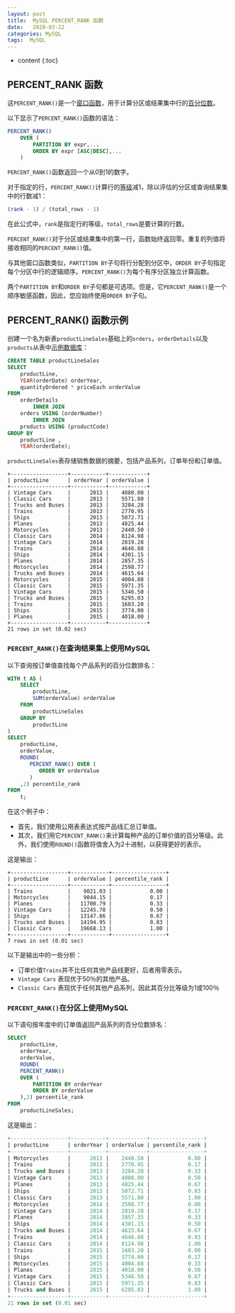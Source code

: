 ```yaml
---
layout: post
title:  MySQL PERCENT_RANK 函数
date:   2020-03-22
categories: MySQL
tags:  MySQL
---
```

* content
{:toc}


## PERCENT_RANK 函数

这`PERCENT_RANK()`是一个[窗口函数](https://www.begtut.com/mysql/mysql-window-functions.html)，用于计算分区或结果集中行的[百分位数](https://en.wikipedia.org/wiki/Percentile_rank)。

以下显示了`PERCENT_RANK()`函数的语法：

```sql
PERCENT_RANK()
    OVER (
        PARTITION BY expr,...
        ORDER BY expr [ASC|DESC],...
    ) 
```

`PERCENT_RANK()`函数返回一个从0到1的数字。

对于指定的行，`PERCENT_RANK()`计算行的[等级](https://www.begtut.com/mysql/mysql-window-functions/mysql-rank-function/)减1，除以评估的分区或查询结果集中的行数减1：

```sql
(rank - 1) / (total_rows - 1) 
```

在此公式中，`rank`是指定行的等级，`total_rows`是要计算的行数。

`PERCENT_RANK()`对于分区或结果集中的第一行，函数始终返回零。重复的列值将接收相同的`PERCENT_RANK()`值。

与其他窗口函数类似，`PARTITION BY`子句将行分配到分区中，`ORDER BY`子句指定每个分区中行的逻辑顺序。`PERCENT_RANK()`为每个有序分区独立计算函数。

两个`PARTITION BY`和`ORDER BY`子句都是可选项。但是，它`PERCENT_RANK()`是一个顺序敏感函数，因此，您应始终使用`ORDER BY`子句。

## PERCENT_RANK() 函数示例

创建一个名为新表`productLineSales`基础上的`orders`，`orderDetails`以及`products`从表中[示例数据库](https://www.begtut.com/mysql/mysql-sample-database.html)：

```sql
CREATE TABLE productLineSales
SELECT
    productLine,
    YEAR(orderDate) orderYear,
    quantityOrdered * priceEach orderValue
FROM
    orderDetails
        INNER JOIN
    orders USING (orderNumber)
        INNER JOIN
    products USING (productCode)
GROUP BY
    productLine ,
    YEAR(orderDate); 
```

`productLineSales`表存储销售数据的摘要，包括产品系列，订单年份和订单值。

```
+------------------+-----------+------------+
| productLine      | orderYear | orderValue |
+------------------+-----------+------------+
| Vintage Cars     |      2013 |    4080.00 |
| Classic Cars     |      2013 |    5571.80 |
| Trucks and Buses |      2013 |    3284.28 |
| Trains           |      2013 |    2770.95 |
| Ships            |      2013 |    5072.71 |
| Planes           |      2013 |    4825.44 |
| Motorcycles      |      2013 |    2440.50 |
| Classic Cars     |      2014 |    8124.98 |
| Vintage Cars     |      2014 |    2819.28 |
| Trains           |      2014 |    4646.88 |
| Ships            |      2014 |    4301.15 |
| Planes           |      2014 |    2857.35 |
| Motorcycles      |      2014 |    2598.77 |
| Trucks and Buses |      2014 |    4615.64 |
| Motorcycles      |      2015 |    4004.88 |
| Classic Cars     |      2015 |    5971.35 |
| Vintage Cars     |      2015 |    5346.50 |
| Trucks and Buses |      2015 |    6295.03 |
| Trains           |      2015 |    1603.20 |
| Ships            |      2015 |    3774.00 |
| Planes           |      2015 |    4018.00 |
+------------------+-----------+------------+
21 rows in set (0.02 sec)
```

### `PERCENT_RANK()`在查询结果集上使用MySQL

以下查询按订单值查找每个产品系列的百分位数排名：

```sql
WITH t AS (
    SELECT
        productLine,
        SUM(orderValue) orderValue
    FROM
        productLineSales
    GROUP BY
        productLine
)
SELECT
    productLine,
    orderValue,
    ROUND(
       PERCENT_RANK() OVER (
          ORDER BY orderValue
       )
    ,2) percentile_rank
FROM
    t; 
```

在这个例子中：

- 首先，我们使用公用表表达式按产品线汇总订单值。
- 其次，我们用它`PERCENT_RANK()`来计算每种产品的订单价值的百分等级。此外，我们使用`ROUND()`函数将值舍入为2十进制，以获得更好的表示。

这是输出：

```
+------------------+------------+-----------------+
| productLine      | orderValue | percentile_rank |
+------------------+------------+-----------------+
| Trains           |    9021.03 |            0.00 |
| Motorcycles      |    9044.15 |            0.17 |
| Planes           |   11700.79 |            0.33 |
| Vintage Cars     |   12245.78 |            0.50 |
| Ships            |   13147.86 |            0.67 |
| Trucks and Buses |   14194.95 |            0.83 |
| Classic Cars     |   19668.13 |            1.00 |
+------------------+------------+-----------------+
7 rows in set (0.01 sec)
```

以下是输出中的一些分析：

- 订单价值`Trains`并不比任何其他产品线更好，后者用零表示。
-  `Vintage Cars` 表现优于50％的其他产品。
-  `Classic Cars` 表现优于任何其他产品系列，因此其百分比等级为1或100％

### `PERCENT_RANK()`在分区上使用MySQL

以下语句按年度中的订单值返回产品系列的百分位数排名：

```sql
SELECT
    productLine,
    orderYear,
    orderValue,
    ROUND(
    PERCENT_RANK()
    OVER (
        PARTITION BY orderYear
        ORDER BY orderValue
    ),2) percentile_rank
FROM
    productLineSales; 
```

这是输出：

```sql
+------------------+-----------+------------+-----------------+
| productLine      | orderYear | orderValue | percentile_rank |
+------------------+-----------+------------+-----------------+
| Motorcycles      |      2013 |    2440.50 |            0.00 |
| Trains           |      2013 |    2770.95 |            0.17 |
| Trucks and Buses |      2013 |    3284.28 |            0.33 |
| Vintage Cars     |      2013 |    4080.00 |            0.50 |
| Planes           |      2013 |    4825.44 |            0.67 |
| Ships            |      2013 |    5072.71 |            0.83 |
| Classic Cars     |      2013 |    5571.80 |            1.00 |
| Motorcycles      |      2014 |    2598.77 |            0.00 |
| Vintage Cars     |      2014 |    2819.28 |            0.17 |
| Planes           |      2014 |    2857.35 |            0.33 |
| Ships            |      2014 |    4301.15 |            0.50 |
| Trucks and Buses |      2014 |    4615.64 |            0.67 |
| Trains           |      2014 |    4646.88 |            0.83 |
| Classic Cars     |      2014 |    8124.98 |            1.00 |
| Trains           |      2015 |    1603.20 |            0.00 |
| Ships            |      2015 |    3774.00 |            0.17 |
| Motorcycles      |      2015 |    4004.88 |            0.33 |
| Planes           |      2015 |    4018.00 |            0.50 |
| Vintage Cars     |      2015 |    5346.50 |            0.67 |
| Classic Cars     |      2015 |    5971.35 |            0.83 |
| Trucks and Buses |      2015 |    6295.03 |            1.00 |
+------------------+-----------+------------+-----------------+
21 rows in set (0.01 sec)
```

